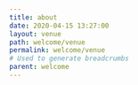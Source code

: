 ```yaml
---
title: about
date: 2020-04-15 13:27:00
layout: venue
path: welcome/venue
permalink: welcome/venue
# Used to generate breadcrumbs
parent: welcome
---
```

